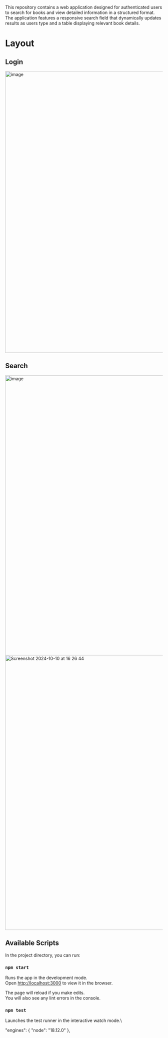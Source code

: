 This repository contains a web application designed for authenticated users to search for books and view detailed information in a structured format.
The application features a responsive search field that dynamically updates results as users type and a table displaying relevant book details.

# Layout

## Login
<img width="901" alt="image" src="https://github.com/user-attachments/assets/78bf5650-3109-4d17-a7d5-2dafce25cd11">

## Search

<img width="895" alt="image" src="https://github.com/user-attachments/assets/babbdcb1-901b-4050-b651-a495cb0eb708">

<img width="879" alt="Screenshot 2024-10-10 at 16 26 44" src="https://github.com/user-attachments/assets/993c2e99-233c-4f93-8cc9-7f1236ead6dd">


## Available Scripts

In the project directory, you can run:

### `npm start`

Runs the app in the development mode.\
Open [http://localhost:3000](http://localhost:3000) to view it in the browser.

The page will reload if you make edits.\
You will also see any lint errors in the console.

### `npm test`

Launches the test runner in the interactive watch mode.\

  "engines": {
    "node": "18.12.0"
  },

